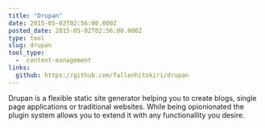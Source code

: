 ```yaml
---
title: "Drupan"
date: 2015-05-02T02:56:00.000Z
posted_date: 2015-05-02T02:56:00.000Z
type: tool
slug: drupan
tool_type: 
  -  content-management
links:
  github: https://github.com/fallenhitokiri/drupan
---
```

Drupan is a flexible static site generator helping you to create blogs, single page applications or traditional websites. While being opionionated the plugin system allows you to extend it with any functionallity you desire.




